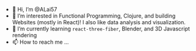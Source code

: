 - 👋 Hi, I’m @ALai57
- 👀 I’m interested in Functional Programming, Clojure, and building Websites (mostly in React)! I also like data analysis and visualization.
- 🌱 I’m currently learning `react-three-fiber`, Blender, and 3D Javascript rendering
- 📫 How to reach me ...

<!---
ALai57/ALai57 is a ✨ special ✨ repository because its `README.md` (this file) appears on your GitHub profile.
You can click the Preview link to take a look at your changes.
--->
